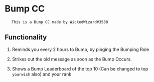 # Bump CC

       This is a Bump CC made by WickedWizard#3588

## Functionality

   1. Reminds you every 2 hours to Bump, by pinging the Bumping Role
   
   2. Strikes out the old message as soon as the Bump Occurs.
   
   3. Shows a Bump Leaderboard of the top 10 (Can be changed to top `yourwish` also) and your rank
